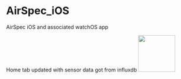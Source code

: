# AirSpec_iOS
AirSpec iOS and associated watchOS app

Home tab updated with sensor data got from influxdb
<img src="https://your-image-url.type](https://user-images.githubusercontent.com/16319829/81180309-2b51f000-8fee-11ea-8a78-ddfe8c3412a7.png](https://user-images.githubusercontent.com/16971026/208346831-aa415872-08b0-417d-8d79-224a4b026a93.PNG" width="100">
